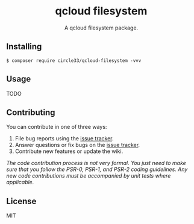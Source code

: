 <h1 align="center"> qcloud filesystem </h1>

<p align="center"> A qcloud filesystem package.</p>


## Installing

```shell
$ composer require circle33/qcloud-filesystem -vvv
```

## Usage

TODO

## Contributing

You can contribute in one of three ways:

1. File bug reports using the [issue tracker](https://github.com/rust17/qcloud-filesystem/issues).
2. Answer questions or fix bugs on the [issue tracker](https://github.com/rust17/qcloud-filesystem/issues).
3. Contribute new features or update the wiki.

_The code contribution process is not very formal. You just need to make sure that you follow the PSR-0, PSR-1, and PSR-2 coding guidelines. Any new code contributions must be accompanied by unit tests where applicable._

## License

MIT